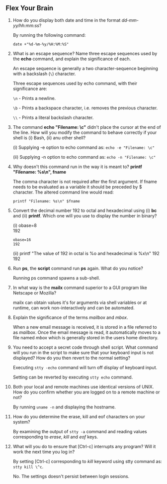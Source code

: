 ## Flex Your Brain

01. How do you display both date and time in the format _dd-mm-yy/hh:mm:ss_?

    By running the following command:  

    `date +"%d-%m-%y/%H:%M:%S"`


02. What is an escape sequence? Name three escape sequences used by the **echo** command, and explain the significance of each.

    An escape sequence is generally a two character-sequence beginning with a backslash (`\`) character.

    Three escape sequences used by echo command, with their significance are:

    `\n` - Prints a newline.

    `\b` - Prints a backspace character, i.e. removes the previous character.

    `\\` - Prints a literal backslash character.


03. The command **echo "Filename: \c"** didn't place the cursor at the end of the line. How will you modify the command to behave correctly if your shell is (i) Bash, (ii) anu other shell?

    (i) Supplying -e option to echo command as: `echo -e "Filename: \c"`

    (ii) Supplying -n option to echo command as: `echo -n "Filename: \c"`


04. Why doesn't this command run in the way it is meant to? **printf "Filename: %s\n", fname**

    The comma character is not required after the first argument. If fname needs to be evaluated as a variable it should be preceded by $ character. The altered command line would read:

    `printf "Filename: %s\n" $fname`


05. Convert the decimal number 192 to octal and hexadecimal using (i) **bc** and (ii) **printf**. Which one will you use to display the number in binary?

    (i) obase=8  
        192

        obase=16  
        192

    (ii) printf "The value of 192 in octal is %o and hexadecimal is %x\n" 192 192


06. Run **ps**, the **script** command run **ps** again. What do you notice?

    Running ps command spawns a sub-shell.


07. In what way is the **mailx** command superior to a GUI program like Netscape or Mozilla?

    mailx can obtain values it's for arguments via shell variables or at runtime, can work non-interactively and can be automated.


08. Explain the significance of the terms _mailbox_ and _mbox_.

    When a new email message is received, it is stored in a file referred to as _mailbox_. Once the email message is read, it automatically moves to a file named _mbox_ which is generally stored in the users home directory.


09. You need to accept a secret code through shell script. What command will you run in the script to make sure that your keyboard input is not displayed? How do you then revert to the normal setting?

    Executing `stty -echo` command will turn off display of keyboard input.

    Setting can be reverted by executing `stty echo` command.


10. Both your local and remote machines use identical versions of UNIX. How do you confirm whether you are logged on to a remote machine or not?

    By running `uname -n` and displaying the hostname.


11. How do you determine the erase, kill and eof characters on your system?

    By examining the output of `stty -a` command and reading values corresponding to _erase_, _kill_ and _eof_ keys.


12. What will you do to ensure that [Ctrl-c] interrupts any program? Will it work the next time you log in?

    By setting [Ctrl-c] corresponding to _kill_ keyword using stty command as: `stty kill \^c`.

    No. The settings doesn't persist between login sessions.
